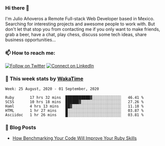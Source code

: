 ### Hi there 👋

I'm Julio Añoveros a Remote Full-stack Web Developer based in Mexico. Searching for interesting projects and awesome people to work with. But don't let that stop you from contacting me if you only want to make friends, grab a beer, have a chat, play chess, discuss some tech ideas, share business opportunities... 

### :mailbox: How to reach me:

[![Follow on Twitter](https://img.shields.io/badge/--twitter?label=Twitter&logo=Twitter&style=social)](https://twitter.com/AnoverosJulio) [![Connect on LinkedIn](https://img.shields.io/badge/--linkedin?label=LinkedIn&logo=LinkedIn&style=social)](https://www.linkedin.com/in/jubaan)

### :construction_worker: This week stats by [WakaTime]('https://wakatime.com')
<!--START_SECTION:waka-->
```text
Week: 25 August, 2020 - 01 September, 2020

Ruby       17 hrs 32 mins  ███████████▓░░░░░░░░░░░░░   46.41 % 
SCSS       10 hrs 18 mins  ██████▓░░░░░░░░░░░░░░░░░░   27.26 % 
Haml       4 hrs 13 mins   ██▓░░░░░░░░░░░░░░░░░░░░░░   11.18 % 
HTML       1 hr 27 mins    █░░░░░░░░░░░░░░░░░░░░░░░░   03.87 % 
Asciidoc   1 hr 26 mins    █░░░░░░░░░░░░░░░░░░░░░░░░   03.81 % 
```
<!--END_SECTION:waka-->

### :newspaper: Blog Posts
<!-- BLOG-POST-LIST:START -->
- [How Benchmarking Your Code Will Improve Your Ruby Skills](https://dev.to/jubaan/how-benchmarking-your-code-will-improve-your-ruby-skills-2m83)
<!-- BLOG-POST-LIST:END -->


